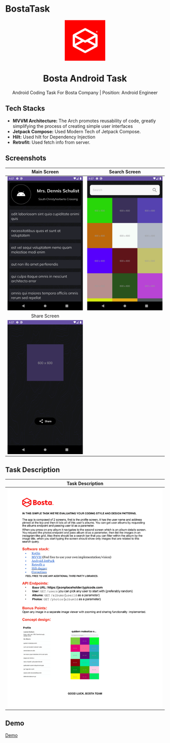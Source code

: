 # BostaTask

<p align="center">
  <img src="images/bosta.webp" align="center" width="128" height="128" />
<p>

<h1 align="center">Bosta Android Task</h1>

<p align="center">
Android Coding Task For Bosta Company | Position: Android Engineer 

## Tech Stacks

- <b>MVVM Architecture:</b> The Arch promotes reusability of code, greatly simplifying the process of creating simple user interfaces
- <b>Jetpack Compose:</b> Used Modern Tech of Jetpack Compose.
- <b>Hilt:</b> Used hilt for Dependency Injection
- <b>Retrofit:</b> Used fetch info from server.




## Screenshots

|                   Main Screen                        |                   Search Screen                    |                     
|:----------------------------------------------------:|:--------------------------------------------------:|
|     ![Main Screen](images/MainScreen.png)            |         ![Search](images/SearchScreen.png)         |
|                  Share Screen                        |  
|        ![Share](images/ShareScreen.png)              |                     
   
## Task Description 

|                   Task Description                   |                     
|:----------------------------------------------------:|
|        ![Task](images/UpdatedAndroidTask.png)        |   


## Demo
[Demo](https://github.com/ahmedelshaikh20/bosta-task/assets/61388151/5069808f-e6a7-469c-a32b-a4d16cab5e81)



